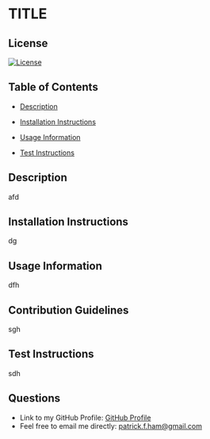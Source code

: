 # TITLE
## License
[![License](https://img.shields.io/badge/License-Apache_2.0-blue.svg)](https://opensource.org/licenses/Apache-2.0)
## Table of Contents
- [Description](#description)
- [Installation Instructions](#intallation-instructions)
- [Usage Information](#usage-information)

- [Test Instructions](#test-instructions)

## Description 
afd
## Installation Instructions
dg
## Usage Information
dfh
## Contribution Guidelines
sgh
## Test Instructions
sdh
## Questions
- Link to my GitHub Profile: [GitHub Profile](https://www.github.com/patrickfham/)  
- Feel free to email me directly:  [patrick.f.ham@gmail.com](mailto:patrick.f.ham@gmail.com)    